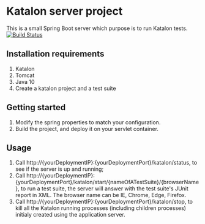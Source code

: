 # Katalon server project
This is a small Spring Boot server which purpose is to run Katalon tests.
[![Build Status](https://travis-ci.com/EUSurvey/KatalonServer.svg?branch=master)](https://travis-ci.com/EUSurvey/KatalonServer)

## Installation requirements
1. Katalon
1. Tomcat
1. Java 10
1. Create a katalon project and a test suite

## Getting started
1. Modify the spring properties to match your configuration.
1. Build the project, and deploy it on your servlet container.

## Usage
1. Call http://{yourDeploymentIP}:{yourDeploymentPort}/katalon/status, to see if the server is up and running;
1. Call http://{yourDeploymentIP}:{yourDeploymentPort}/katalon/start/{nameOfATestSuite}/{browserName}, to run a test suite, the server will answer with the test suite's JUnit report in XML. The browser name can be IE, Chrome, Edge, Firefox.
1. Call http://{yourDeploymentIP}:{yourDeploymentPort}/katalon/stop, to kill all the Katalon running processes (including children processes) initialy created using the application server.


